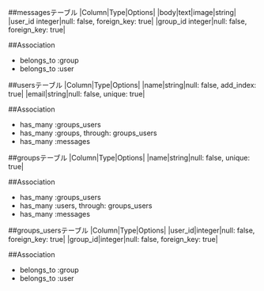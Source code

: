 ##messagesテーブル
|Column|Type|Options|
|body|text|image|string|
|user_id integer|null: false, foreign_key: true|
|group_id integer|null: false, foreign_key: true|

##Association
- belongs_to :group
- belongs_to :user

##usersテーブル
|Column|Type|Options|
|name|string|null: false, add_index: true|
|email|string|null: false, unique: true|

##Association
- has_many :groups_users
- has_many :groups, through: groups_users
- has_many :messages

##groupsテーブル
|Column|Type|Options|
|name|string|null: false, unique: true|

##Association
- has_many :groups_users
- has_many :users, through: groups_users
- has_many :messages

##groups_usersテーブル
|Column|Type|Options|
|user_id|integer|null: false, foreign_key: true|
|group_id|integer|null: false, foreign_key: true|

##Association
- belongs_to :group
- belongs_to :user
